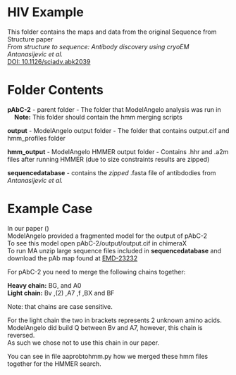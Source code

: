 # HIV Example

This folder contains the maps and data from the original Sequence from Structure paper  
*From structure to sequence: Antibody discovery using cryoEM*  
*Antanasijevic et al.*    
[DOI: 10.1126/sciadv.abk2039](https://doi.org/10.1126/sciadv.abk2039)

# Folder Contents

**pAbC-2** - parent folder - The folder that ModelAngelo analysis was run in  
&nbsp;&nbsp;&nbsp;&nbsp;**Note:** This folder should contain the hmm merging scripts  
  
**output** - ModelAngelo output folder - The folder that contains output.cif and hmm_profiles folder  
  
**hmm_output** - ModelAngelo HMMER output folder - Contains .hhr and .a2m files after running HMMER (due to size constraints results are zipped)
  
**sequencedatabase** - contains the *zipped* .fasta file of antibdodies from *Antanasijevic et al.*
  
# Example Case

In our paper ()  
ModelAngelo provided a fragmented model for the output of pAbC-2  
To see this model open pAbC-2/output/output.cif in chimeraX  
To run MA unzip large sequence files included in **sequencedatabase**
and download the pAb map found at [EMD-23232](https://www.emdataresource.org/EMD-23232)
  
For pAbC-2 you need to merge the following chains together:  
  
**Heavy chain:** BG, and A0  
**Light chain:** Bv ,(2) ,A7 ,f ,BX and BF  
  
Note: that chains are case sensitive.  
  
For the light chain the two in brackets represents 2 unknown amino acids.  
ModelAngelo did build Q between Bv and A7, however, this chain is reversed.  
As such we chose not to use this chain in our paper.  
  
You can see in file aaprobtohmm.py how we merged these hmm files together for the HMMER search.  

